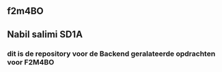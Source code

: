 ## f2m4BO

## Nabil salimi SD1A

### dit is de repository voor de Backend geralateerde opdrachten voor F2M4BO




